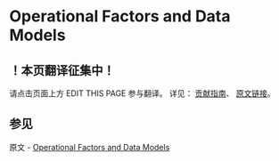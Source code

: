 # Operational Factors and Data Models

## ！本页翻译征集中！

请点击页面上方 EDIT THIS PAGE 参与翻译。
详见：
[贡献指南]( https://github.com/JinMuInfo/MongoDB-Manual-zh/blob/master/CONTRIBUTING.md )、
[原文链接](  https://docs.mongodb.com/manual/core/data-model-operations/  )。

## 参见

原文 - [Operational Factors and Data Models]( https://docs.mongodb.com/manual/core/data-model-operations/ )

